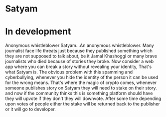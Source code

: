 # Satyam
# In development
Anonymous whistleblower
Satyam...An anonymous whistleblower. Many journalist face life threats just because they published something which they are not supposed to talk about, be it Jamal Khashoggi or many brave journalists who died because of stories they broke. 
Now consider a web app where you can break a story without revealing your identity,
That's what Satyam is.
The obvious problem with this spamming and cyberbullying, whenever you hide the identity of the person it can be used for the wrong means.
That's where the magic of crypto comes, whenever someone publishes story on Satyam they will need to stake on their story. and now if the community thinks this is something platform should have they will upvote if they don't they will downvote. After some time depending upon votes of people either the stake will be returned back to the publisher or it will go to developer.
